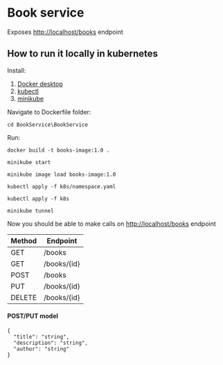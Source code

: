 # Book service

Exposes [http://localhost/books](http://localhost/books) endpoint

## How to run it locally in kubernetes

Install:
1. [Docker desktop](https://www.docker.com/products/docker-desktop/)
2. [kubectl](https://kubernetes.io/docs/tasks/tools/)
3. [minikube](https://minikube.sigs.k8s.io/docs/start/)

Navigate to Dockerfile folder:
```shell
cd BookService\BookService
```

Run:
```shell
docker build -t books-image:1.0 .
```

```shell
minikube start
```

```shell
minikube image load books-image:1.0
```

```shell
kubectl apply -f k8s/namespace.yaml
```

```shell
kubectl apply -f k8s
```

```shell
minikube tunnel
```

Now you should be able to make calls on [http://localhost/books](http://localhost/books) endpoint

| Method  | Endpoint	 |
|---------|--------------|
| GET     | /books		 |
| GET     | /books/\{id} |
| POST    | /books       |
| PUT     | /books/\{id} |
| DELETE  | /books/\{id} |

#### POST/PUT model
```
{
  "title": "string",
  "description": "string",
  "author": "string"
}
```
